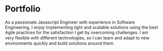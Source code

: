 # Portfolio
As a passionate Javascript Engineer with experience in Software Engineering, I enjoy implementing light and scalable solutions using the best Agile practices for the satisfaction I get by overcoming challenges. I am very ﬂexible with different technologies, so I can learn and adapt to new environments quickly and build solutions around them.
